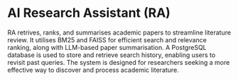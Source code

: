 # AI Research Assistant (RA)
RA retrives, ranks, and summarises academic papers to streamline literature review. It utilises BM25 and FAISS for efficient search and relevance ranking, along with LLM-based paper summarisation. A PostgreSQL database is used to store and retrieve search history, enabling users to revisit past queries. The system is designed for researchers seeking a more effective way to discover and process academic literature.
